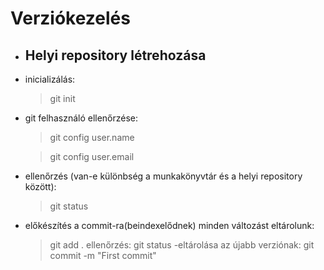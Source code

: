 # Verziókezelés

- ## Helyi repository létrehozása

- inicializálás:
    >git init

- git felhasználó ellenőrzése:
    >git config user.name
    
    >git config user.email


- ellenőrzés (van-e különbség a munkakönyvtár és a helyi repository között):
    >git status

- előkészítés a commit-ra(beindexelődnek) minden változást eltárolunk:
    >git add .
    ellenőrzés:
    >git status
-eltárolása az újabb verziónak:
    >git commit -m "First commit"

